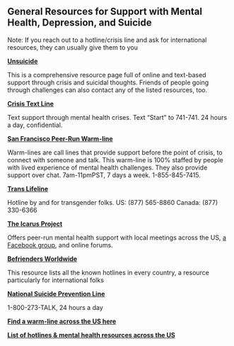 ## General Resources for Support with Mental Health, Depression, and Suicide

Note: If you reach out to a hotline/crisis line and ask for international resources, they can usually give them to you

**[Unsuicide](https://unsuicide.wikispaces.com/Online+Suicide+Help#.VfnK5RNViko)**

This is a comprehensive resource page full of online and text-based support through crisis and suicidal thoughts. Friends of people going through challenges can also contact any of the listed resources, too.

**[Crisis Text Line](http://www.crisistextline.org/get-help-now/)**

Text support through mental health crises. Text “Start” to 741-741. 24 hours a day, confidential.

**[San Francisco Peer-Run Warm-line](http://mentalhealthsf.org/programs/peer-run-warm-line/)**

Warm-lines are call lines that provide support before the point of crisis, to connect with someone and talk. This warm-line is 100% staffed by people with lived experience of mental health challenges. They also provide support over chat. 7am-11pmPST, 7 days a week. 1-855-845-7415.

**[Trans Lifeline](http://www.translifeline.org/)**

Hotline by and for transgender folks. US: (877) 565-8860 Canada: (877) 330-6366

**[The Icarus Project](http://bit.ly/1KhJIac)**

Offers peer-run mental health support with local meetings across the US, [a Facebook group](https://www.facebook.com/groups/2394863930/), and online forums.

**[Befrienders Worldwide](http://www.befrienders.org/)**

This resource lists all the known hotlines in every country, a resource particularly for international folks

**[National Suicide Prevention Line](http://www.suicidepreventionlifeline.org/)**

1-800-273-TALK, 24 hours a day

**[Find a warm-line across the US here](http://www.warmline.org/)**

**[List of hotlines & mental health resources across the US](http://www.healthyplace.com/other-info/resources/mental-health-hotline-numbers-and-referral-resources/)**
